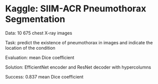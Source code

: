 # Kaggle: SIIM-ACR Pneumothorax Segmentation

Data: 10 675 chest X-ray images

Task: predict the existence of pneumothorax in images and indicate the location of the condition

Evaluation: mean Dice coefficient

Solution: EfficientNet encoder and ResNet decoder with hypercolumns

Success: 0.837 mean Dice coefficient
